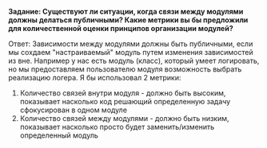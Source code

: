**Задание: Существуют ли ситуации, когда связи между модулями должны делаться публичными?
Какие метрики вы бы предложили для количественной оценки принципов организации модулей?**

Ответ: Зависимости между модулями должны быть публичными, если мы сохдаем "настраиваемый" модуль путем изменения зависимостей из вне. Например у нас есть модуль (класс), который умеет логировать, но мы предоставляем пользователю модуля возможность выбрать реализацию логера.
Я бы использовал 2 метрики:
1. Количество связей внутри модуля - должно быть высоким, показывает насколько код решающий определенную задачу сфокусирован в одном модуле
2. Количество связей между модулями - должно быть низким, показывает насколько просто будет заменить/изменить определенный модуль